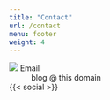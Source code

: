 ```yaml
---
title: "Contact"
url: /contact
menu: footer
weight: 4
---
```


<dl>
    <dt><img src="/images/logo/email.svg" /> Email</dt>
    <dd>blog @ this domain</dd>
{{< social >}}
</dl>
